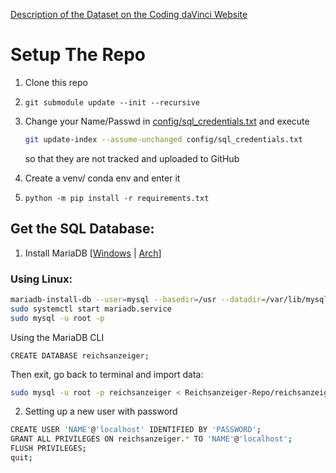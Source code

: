 [Description of the Dataset on the Coding daVinci Website](https://codingdavinci.de/daten/deutscher-reichsanzeiger-und-preussischer-staatsanzeige)

# Setup The Repo
1. Clone this repo
2. 
    ```
    git submodule update --init --recursive
    ```
3. 
    Change your Name/Passwd in [config/sql_credentials.txt](config/sql_credentials.txt) and execute
    ``` bash
    git update-index --assume-unchanged config/sql_credentials.txt
    ```
    so that they are not tracked and uploaded to GitHub 


4. Create a venv/ conda env and enter it
5. 
    ```
    python -m pip install -r requirements.txt
    ```


## Get the SQL Database:
1. Install MariaDB \[[Windows](https://www.mariadbtutorial.com/getting-started/install-mariadb/) | [Arch](https://wiki.archlinux.org/title/MariaDB)\]

### Using Linux:
``` bash
mariadb-install-db --user=mysql --basedir=/usr --datadir=/var/lib/mysql
sudo systemctl start mariadb.service
sudo mysql -u root -p
```
Using the MariaDB CLI
```
CREATE DATABASE reichsanzeiger;
``` 
Then exit, go back to terminal and import data:
``` bash
sudo mysql -u root -p reichsanzeiger < Reichsanzeiger-Repo/reichsanzeiger.sql
```
2. Setting up a new user with password
``` bash
CREATE USER 'NAME'@'localhost' IDENTIFIED BY 'PASSWORD';
GRANT ALL PRIVILEGES ON reichsanzeiger.* TO 'NAME'@'localhost';
FLUSH PRIVILEGES;
quit;
```